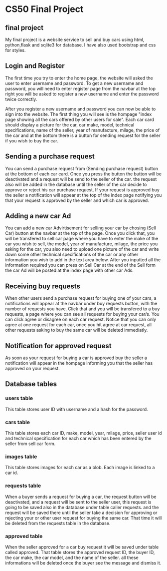 # CS50 Final Project
## final project
My final project is a website service to sell and buy cars using html, python,flask and sqlite3 for database. I have also used bootstrap and css for styles.

## Login and Register
The first time you try to enter the home page, the website will asked the user to enter username and password. To get a new username and password, you will need to enter register page from the navbar at the top right you will be asked to register a new username and enter the password twice correctly.

After you register a new username and password you can now be able to sign into the website. The first thing you will see is the hompage "index page showing all the cars offered by other users for sale". Each car card should display a picture for the car, car make, model, technical specifications, name of the seller, year of manufacture, milage, the price of the car and at the bottom there is a button for sending request for the seller if you wish to buy the car. 

## Sending a purchase request
You can send a purchase request from (Sending purchase request) button at the bottom of each car card. Once you press the button the button will be deactivated and a request will be send to the seller of the car. the request also will be added in the database until the seller of the car decide to approve or reject his car purchase request. If your request is approved buy the seller a notification will appear at the top of the index page notifying you that your request is approved by the seller and which car is approved.

## Adding a new car Ad
You can add a new car Advirtisement for selling your car by chosing (Sell Car) button at the navbar at the top of the page. Once you click that, you will be transfered to sell car page where you have to enter the make of the car you wish to sell, the model, year of manufacture, milage, the price you asking for the car, you also need to upload one picture of the car and write down some other technical specifications of the car or any other information you wish to add in the text area below.
After you inputted all the information required you can press on Sell Car at the end of the Sell form the car Ad will be posted at the index page with other car Ads.

## Receiving buy requests
When other users send a purchase request for buying one of your cars, a notifications will appear at the navbar under buy requests button, with the number of requests you have. Click that and you will be transfered to a buy requests, a page where you can see all requests for buying your car/s. You can click agree or disagree on each car request. Notice that you can only agree at one request for each car, once you hit agree at car request, all other requests asking to buy the same car will be deleted immediatly.

## Notification for approved request
As soon as your request for buying a car is approved buy the seller a notification will appear in the hompage informing you that the seller has approved on your request.

## Database tables

### users table
This table stores user ID with username and a hash for the password.
### cars table
This table stores each car ID, make, model, year, milage, price, seller user id and technical specification for each car which has been entered by the seller from sell car form.
### images table
This table stores images for each car as a blob. Each image is linked to a car id.
### requests table 
When a buyer sends a request for buying a car, the request button will be deactivated, and a request will be sent to the seller user, this request is going to be saved also in the database under table caller requests. and the request will be saved there until the seller take a decision for approving or rejecting your or other user request for buying the same car. That time it will be deleted from the requests table in the database.
### approved table
When the seller approved for a car buy request it will be saved under table called approved. That table stores the approved request ID, the buyer ID, the car make, the car model, and the name of the seller.
all these informations will be deleted once the buyer see the message and dismiss it.






